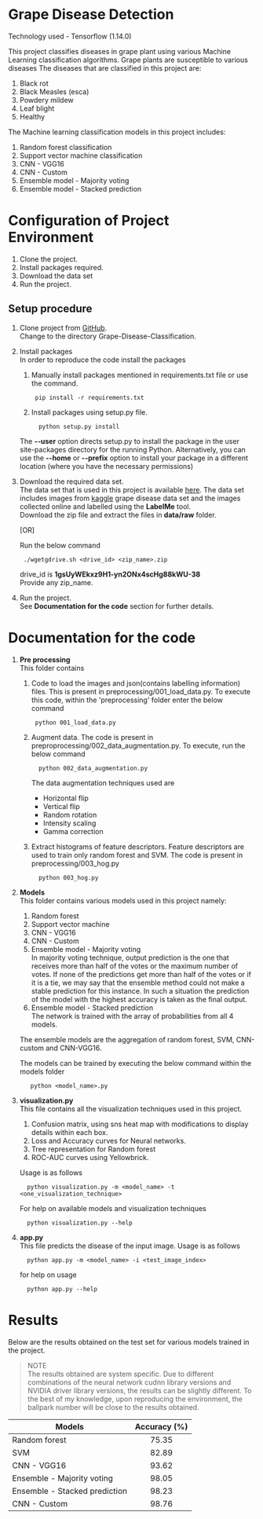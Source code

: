 # Grape Disease Detection

Technology used - Tensorflow (1.14.0)

This project classifies diseases in grape plant using various Machine Learning classification algorithms.
Grape plants are susceptible to various diseases The diseases that are classified in this project are:

1. Black rot
2. Black Measles (esca)
3. Powdery mildew
4. Leaf blight
5. Healthy

The Machine learning classification models in this project includes:

1. Random forest classification
2. Support vector machine classification
3. CNN - VGG16
4. CNN - Custom
5. Ensemble model - Majority voting
6. Ensemble model - Stacked prediction

Configuration of Project Environment
=====================================

1. Clone the project.
2. Install packages required.
3. Download the data set
4. Run the project.

Setup procedure
----------------
1. Clone project from [GitHub](https://github.com/Sanjana7395/Grape-disease-classification.git).  
      Change to the directory Grape-Disease-Classification.
2. Install packages  
   In order to reproduce the code install the packages 
   
   1. Manually install packages mentioned in requirements.txt file or use the command.

           pip install -r requirements.txt

   2. Install packages using setup.py file.

            python setup.py install

   The **--user** option directs setup.py to install the package
   in the user site-packages directory for the running Python.
   Alternatively, you can use the **--home** or **--prefix** option to install
   your package in a different location (where you have the necessary permissions)

3. Download the required data set.  
      The data set that is used in this project is available
      [here](https://drive.google.com/drive/folders/1SFBc-dNzr325jHw434j8LYyCii6djzkC?usp=sharing).
      The data set includes images from [kaggle](https://www.kaggle.com/xabdallahali/plantvillage-dataset)
      grape disease data set and the images collected online and labelled using the **LabelMe** tool.  
      Download the zip file and extract the files in **data/raw** folder.  
      
      [OR]
      
      Run the below command
      
        ./wgetgdrive.sh <drive_id> <zip_name>.zip
        
      drive_id is **1gsUyWEkxz9H1-yn2ONx4scHg88kWU-38**  
      Provide any zip_name.

4. Run the project.  
      See **Documentation for the code** section for further details.
      
Documentation for the code
===========================

1. __Pre processing__  
   This folder contains  
      
   1. Code to load the images and json(contains labelling information) files. This is present in
   preprocessing/001_load_data.py. To execute this code, within the 'preprocessing' folder enter the below
   command
           
           python 001_load_data.py
              
   2. Augment data. The code is present in preproprocessing/002_data_augmentation.py. To execute, run
    the below command
            
            python 002_data_augmentation.py
               
        The data augmentation techniques used are
        - Horizontal flip
        - Vertical flip
        - Random rotation
        - Intensity scaling
        - Gamma correction   
        
   3. Extract histograms of feature descriptors. Feature descriptors are used to train only
   random forest and SVM. The code is present in preprocessing/003_hog.py
   
            python 003_hog.py

2. __Models__  
   This folder contains various models used in this project namely:
   
   1. Random forest
   2. Support vector machine
   3. CNN - VGG16
   4. CNN - Custom
   5. Ensemble model - Majority voting  
In majority voting technique, output prediction is the one that
receives more than half of the votes or the maximum
number of votes. If none of the predictions get more
than half of the votes or if it is a tie, we may say that
the ensemble method could not make a stable
prediction for this instance. In such a situation the
prediction of the model with the highest accuracy is
taken as the final output.
   6. Ensemble model - Stacked prediction  
The network is trained with the array of probabilities from all 4 models.

   The ensemble models are the aggregation of random forest, SVM, CNN-custom and CNN-VGG16.
   
   The models can be trained by executing the below command within the models folder
   
          python <model_name>.py

3. __visualization.py__  
      This file contains all the visualization techniques used in this project.
   1. Confusion matrix, using sns heat map with modifications to display details within each box.
   2. Loss and Accuracy curves for Neural networks.
   3. Tree representation for Random forest
   4. ROC-AUC curves using Yellowbrick.
   
   Usage is as follows  
                    
         python visualization.py -m <model_name> -t <one_visualization_technique>
          
   For help on available models and visualization techniques
   
         python visualization.py --help

4. __app.py__  
      This file predicts the disease of the input image. Usage is as follows
      
         python app.py -m <model_name> -i <test_image_index>
         
      for help on usage
      
         python app.py --help
      
Results
========

Below are the results obtained on the test set for various models trained in the project.

> NOTE    
   The results obtained are system specific. Due to different combinations of the neural 
   network cudnn library versions and NVIDIA driver library versions, the results can be 
   slightly different. To the best of my knowledge, upon reproducing the environment, the
   ballpark number will be close to the results obtained.

| Models                           | Accuracy (%)  |
|----------------------------------|:-------------:|
| Random forest                    | 75.35         |
| SVM                              | 82.89         |
| CNN - VGG16                      | 93.62         |
| Ensemble - Majority voting       | 98.05         |
| Ensemble - Stacked prediction    | 98.23         |
| CNN - Custom                     | 98.76         |

      
      
      